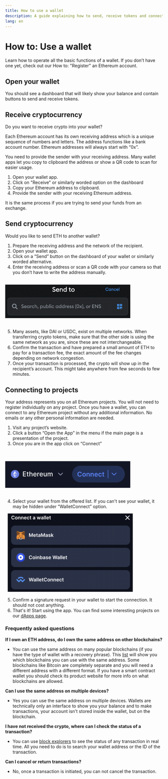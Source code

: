 ```yaml
---
title: How to use a wallet
description: A guide explaining how to send, receive tokens and connect to web3 projects.
lang: en
---
```


# How to: Use a wallet

Learn how to operate all the basic functions of a wallet. If you don’t have one yet, check out our How to: "Register" an Ethereum account.

## Open your wallet

You should see a dashboard that will likely show your balance and contain buttons to send and receive tokens. 

## Receive cryptocurrency

Do you want to receive crypto into your wallet?

Each Ethereum account has its own receiving address which is a unique sequence of numbers and letters. The address functions like a bank account number. Ethereum addresses will always start with “0x”.

You need to provide the sender with your receiving address. Many wallet apps let you copy to clipboard the address or show a QR code to scan for easier usage. 

1. Open your wallet app.
2. Click on "Receive" or similarly worded option on the dashboard
3. Copy your Ethereum address to clipboard.
4. Provide the sender with your receiving Ethereum address.

It is the same process if you are trying to send your funds from an exchange.

## Send cryptocurrency

Would you like to send ETH to another wallet? 

1. Prepare the receiving address and the network of the recipient.
2. Open your wallet app.
3. Click on a “Send” button on the dashboard of your wallet or similarly worded alternative.  
4. Enter the receiving address or scan a QR code with your camera so that you don’t have to write the address manually.
<br/><br/>
<img src="./send.png" width="400" alt="Send field for crypto address"/>
<br/><br/>

5. Many assets, like DAI or USDC, exist on multiple networks. When transferring crypto tokens, make sure that the other side is using the same network as you are, since these are not interchangeable.
6. Confirm the transaction and have prepared a small amount of ETH to pay for a transaction fee, the exact amount of the fee changes depending on network congestion. 
7. Once your transaction is processed, the crypto will show up in the recipient’s account. This might take anywhere from few seconds to few minutes.

## Connecting to projects

Your address represents you on all Ethereum projects. You will not need to register individually on any project. Once you have a wallet, you can connect to any Ethereum project without any additional information. No emails or any other personal information are needed.

1. Visit any project’s website.
2. Click a button “Open the App” in the menu if the main page is a presentation of the project. 
3. Once you are in the app click on “Connect”

<br/><br/>
<img src="./connect1.png" width="400" alt="Button allowing user to connect to the website with a wallet"/>
<br/><br/>

4. Select your wallet from the offered list. If you can't see your wallet, it may be hidden under “WalletConnect” option.

&nbsp;
<img src="./connect2.png" width="400" alt="Selecting from a list of wallets to connect with"/>
&nbsp;

5. Confirm a signature request in your wallet to start the connection. It should not cost anything.
6. That's it! Start using the app. You can find some interesting projects on our [dApps page](/dapps/#explore).

### Frequently asked questions

**If I own an ETH address, do I own the same address on other blockchains?**

- You can use the same address on many popular blockchains (if you have the type of wallet with a recovery phrase). This [list](https://chainlist.org/) will show you which blockchains you can use with the same address. Some blockchains like Bitcoin are completely separate and you will need a different address with a different format. If you have a smart contract wallet you should check its product website for more info on what blockchains are allowed.

**Can I use the same address on multiple devices?**

- Yes you can use the same address on multiple devices. Wallets are technically only an interface to show you your balance and to make transactions, your account isn't stored inside the wallet, but on the blockchain.

**I have not received the crypto, where can I check the status of a transaction?**

- You can use [block explorers](https://ethereum.org/en/developers/docs/data-and-analytics/block-explorers/) to see the status of any transaction in real time. All you need to do is to search your wallet address or the ID of the transaction.

**Can I cancel or return transactions?**

- No, once a transaction is initiated, you can not cancel the transaction.

